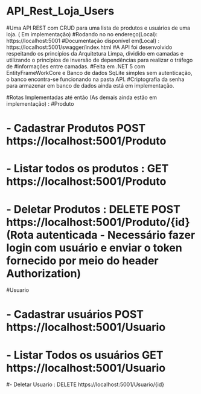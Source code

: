 # API_Rest_Loja_Users

#Uma API REST com CRUD para uma lista de produtos e usuários de uma loja. ( Em implementação) 
#Rodando no no endereço(Local): https://localhost:5001
#Documentação disponível em(Local) : https://localhost:5001/swagger/index.html
#A API foi desenvolvido respeitando os princípios da Arquitetura Limpa, dividido em camadas e utilizando o princípios de inversão de dependências para realizar o tráfego de #informações entre camadas.
#Feita em .NET 5 com EntityFrameWorkCore e Banco de dados SqLite simples sem autenticação, o banco encontra-se funcionando na pasta API. 
#Criptografia da senha para armazenar em banco de dados ainda está em implementação.

#Rotas Implementadas até então (As demais  ainda estão em implementação) : 
#Produto
# - Cadastrar Produtos POST https://localhost:5001/Produto
# - Listar todos os produtos : GET https://localhost:5001/Produto
# - Deletar Produtos : DELETE POST https://localhost:5001/Produto/{id} (Rota autenticada - Necessário fazer login com usuário e enviar o token fornecido por meio do header Authorization)

#Usuario
# - Cadastrar usuários POST https://localhost:5001/Usuario
# - Listar Todos os usuários GET https://localhost:5001/Usuario
#- Deletar Usuario : DELETE https://localhost:5001/Usuario/{id}
